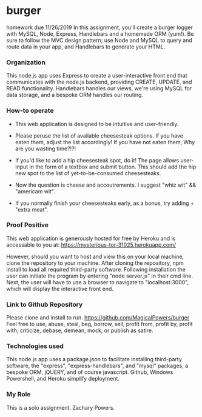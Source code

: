 # burger
homework due 11/26/2019     In this assignment, you'll create a burger logger with MySQL, Node, Express, Handlebars and a homemade ORM (yum!). Be sure to follow the MVC design pattern; use Node and MySQL to query and route data in your app, and Handlebars to generate your HTML.

### Organization
This node.js app uses Express to create a user-interactive front end that communicates with the node.js backend, providing CREATE, UPDATE, and READ functionality. Handlebars handles our views, we're using MySQL for data storage, and a bespoke ORM handles our routing.

### How-to operate
* This web application is designed to be intuitive and user-friendly. 

* Please peruse the list of available cheesesteak options. If you have eaten them, adjust the list accordingly! If you have not eaten them, Why are you wasting time?!?!

* If you'd like to add a hip cheesesteak spot, do it! The page allows user-input in the form of a textbox and submit button. This should add the hip new spot to the list of yet-to-be-consumed cheesesteaks.

* Now the question is cheese and accoutrements. I suggest "whiz wit" && "americam wit". 

* If you normally finish your cheesesteaks early, as a bonus, try adding + "extra meat".

### Proof Positive
This web application is generously hosted for free by Heroku and is accessable to you at: https://mysterious-tor-31025.herokuapp.com/

However, should you want to host and view this on your local machine, clone the repository to your machine.
After cloning the repository, npm install to load all required third-party software. 
Following installation the user can initiate the program by entering "node server.js" in their cmd line. 
Next, the user will have to use a browser to navigate to "localhost:3000", which will display the interactive front end.

### Link to Github Repository
Please clone and install to run.
https://github.com/MagicalPowers/burger
Feel free to use, abuse, steal, beg, borrow, sell, profit from, profit by, profit with, criticize, debase, demean, mock, or publish as satire.

### Technologies used
This node.js app uses a package.json to facilitate installing third-party software, the "express", "express-handlebars", and "mysql" packages, a bespoke ORM, jQUERY, and of course javascript.
Github, Windows Powershell, and Heroku simplify deployment.

### My Role
This is a solo assignment. 
Zachary Powers.